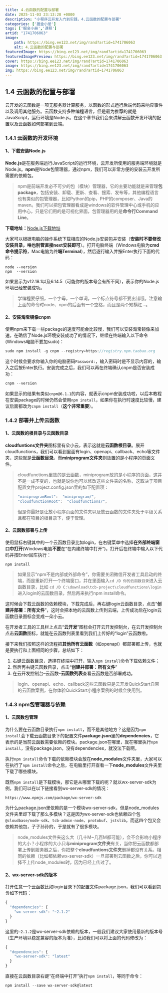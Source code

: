 ```yaml
---
title: 4.云函数的配置与部署
date: 2025-11-03 23:13:28 +0800
description: "小程序云开发入门到实践，4.云函数的配置与部署"
categories: ['掘金小册']
tags: ['掘金小册','课程']
artid: "1741706063"
image:
    path: https://bing.ee123.net/img/rand?artid=1741706063
    alt: 4.云函数的配置与部署
featuredImage: https://bing.ee123.net/img/rand?artid=1741706063
featuredImagePreview: https://bing.ee123.net/img/rand?artid=1741706063
cover: https://bing.ee123.net/img/rand?artid=1741706063
image: https://bing.ee123.net/img/rand?artid=1741706063
img: https://bing.ee123.net/img/rand?artid=1741706063
---
```


## 1.4 云函数的配置与部署
云开发的云函数是一项无服务器计算服务，以函数的形式运行后端代码来响应事件以及调用其他服务。云函数支持多种编程语言，但是最为推荐的就是JavaScript，运行环境是Node.js。在这个章节我们会来讲解云函数开发环境的配置以及云函数如何部署到云端。

### 1.4.1 云函数的开发环境
#### 1、下载安装Node.js
**Node.js**是在服务端运行JavaScript的运行环境，云开发所使用的服务端环境就是Node.js。**npm**是Node包管理器，通过npm，我们可以非常方便的安装云开发所需要的依赖包。

>npm是前端开发必不可少的包（模块）管理器，它的主要功能就是来管理**包package**，包括安装、卸载、更新、查看、搜索、发布等，其他编程语言也有类似的包管理器，比如Python的pip，PHP的composer、Java的maven。我们可以把包管理器看成是windows的软件管理中心或手机的应用中心，只是它们用的是可视化界面，包管理器用的是**命令行Command Line**。

**下载地址：**[Node.js下载地址](https://nodejs.org/zh-cn/)

大家可以根据电脑的操作系统下载相应的Node.js安装包并安装（**安装时不要修改安装目录，啥也别管直接next安装即可**）。打开电脑终端（Windows电脑为**cmd命令提示符**，Mac电脑为终**端Terminal**），然后逐行输入并按Enter执行下面的代码：

```shell
node --version
npm  --version
```
如果显示为v12.18.1以及6.14.5（可能你的版本号会有所不同），表示你的Node.js环境已经安装成功。

> 学编程要仔细，一个字母，一个单词，一个标点符号都不要出错哦。注意输上面的命令时node、npm的后面有一个空格，而且是两个短横杠 `–`。

#### 2、安装淘宝镜像cnpm
使用npm来下载一些package的速度可能会比较慢，我们可以安装淘宝镜像来加速，在确信了Node.js环境安装成功了的情况下，继续在终端输入以下命令(Windows电脑不要加sudo)：
```javascript
sudo npm install -g cnpm --registry=https://registry.npm.taobao.org
```
这个时候会要求你输入你的电脑密码`Password:`，输入密码时是不显示内容的，输入之后按Enter执行。安装完成之后，我们可以再在终端确认cnpm是否安装成功：
```javascript
cnpm --version
```
如果显示的结果有类似`cnpm@6.1.1`的内容，就表示cnpm安装成功啦，以后本教程在安装package的时候仍然会使用`npm install`，如果你在执行时速度比较慢，建议后面都改为`cnpm install`（**这个非常重要**）。

### 1.4.2 部署并上传云函数
#### 1、云函数的根目录与云函数目录
**cloudfuntions文件夹**图标里有朵小云，表示这就是**云函数根目录**。展开cloudfunctions，我们可以看到里面有login、openapi、callback、echo等文件夹，这些就是**云函数目录**。而**miniprogram文件夹**则放置的是小程序的页面文件。

> cloudfunctions里放的是云函数，miniprogram放的是小程序的页面，这并不是一成不变的，也就是说你也可以修改这些文件夹的名称，这取决于项目配置文件project.config.json里的如下配置项：
>```javascript
>"miniprogramRoot":  "miniprogram/",
>"cloudfunctionRoot":  "cloudfunctions/",
>```
> 但是你最好是让放小程序页面的文件夹以及放云函数的文件夹处于平级关系且都在项目的根目录下，便于管理。

#### 2、云函数部署与上传
使用鼠标右键其中的一个云函数目录比如login，在右键菜单中选择**在外部终端窗口中打开**(Windows电脑**不要**在“在内建终端中打开”)，打开后在终端中输入以下代码并按Enter回车执行：

```shell
npm install
```
> 如果显示“npm不是内部或外部命令”，你需要关闭微信开发者工具启动的终端，而是重新打开一个终端窗口，并在里面输入`cd /D 你的云函数目录`进入云函数目录，比如 `cd /D C:\download\tcb-project\cloudfunctions\login`进入login的云函数目录，然后再来执行npm install命令。

这时候会下载云函数的依赖模块，下载完成后，再右键login云函数目录，点击“**创建并部署：所有文件**”，这时会把本地的云函数上传到云端，上传成功后在login云函数目录图标会变成一朵小云。

在开发者工具的工具栏上点击“**云开发**”图标会打开云开发控制台，在云开发控制台点击**云函数**图标，就能在云函数列表里看到我们上传好的“login”云函数啦。

接下来我们按照这样的流程把**其他所有云函数**（如openapi）都部署都上传，也就是要执行和上面相同的步骤，总结如下：

1.  右键云函数目录，选择在终端中打开，输入`npm install`命令下载依赖文件；
2.  然后再右键云函数目录，点击“**创建并部署：所有文件**”
3.  在云开发控制台–云函数–**云函数列表**查看云函数是否部署成功。

> login、openapi、echo、callback这些云函数只是云开发QuickStart自带的云函数案例，在你体验QuickStart小程序案例的时候会使用到。

### 1.4.3 npm包管理器与依赖
#### 1、云函数包管理
为什么要在云函数目录执行`npm install`，而不是其他地方？这是因为`npm install`会下载云函数目录下的配置文件**package.json**里的**dependencies**，它表示的是当前云函数需要依赖的模块。package.json在哪里，就在哪里执行`npm install`，没有package.json，没有dependencies，就没法下载啊。

执行`npm install`命令下载的依赖模块会放在**node_modules**文件夹里，大家可以在执行了`npm install`命令之后，在电脑里打开查看一下**node_modules**文件夹里下载了哪些模块。

既然`npm install`是下载模块，那它是从哪里下载的呢？就以wx-server-sdk为例，我们可以在以下链接看到wx-server-sdk的情况：

```shell
https://www.npmjs.com/package/wx-server-sdk
```
为什么package.json里依赖的是一个模块wx-server-sdk，但是node_modules文件夹里却下载了那么多模块？这是因为wx-server-sdk也依赖四个包`@cloudbase/node-sdk`、`tcb-admin-node`、`protobuf`、`jstslib`，而这四个包又会依赖其他包，子子孙孙的，于是就有了很多模块。

>node_modules文件夹这么大（几十M~几百M都可能），会不会影响小程序的大小？小程序的大小只与**miniprogram文件夹**有关，当你把云函数都部署上传到服务器之后，你把整个**cloudfuntions文件夹**删掉都没有关系。相同的依赖（比如都依赖wx-server-sdk）一旦部署到云函数之后，你可以选择不上传node_modules时，因为已经上传过了。

#### 2、wx-server-sdk的版本
打开任意一个云函数比如login目录下的配置文件package.json，我们可以看到包含如下代码：
```javascript
{
  "dependencies": {
    "wx-server-sdk": "~2.1.2"
  }
}
```
这里的`~2.1.2`是wx-server-sdk依赖的版本，一般我们建议大家使用最新的版本号（生产环境以稳定兼容的版本为准），比如我们可以将上面的代码修改为：
```javascript
{
  "dependencies": {
    "wx-server-sdk": "latest"
  }
}
```
直接在云函数目录右键“在终端中打开”执行`npm install`，等同于命令：
```javascript
npm install --save wx-server-sdk@latest
```
